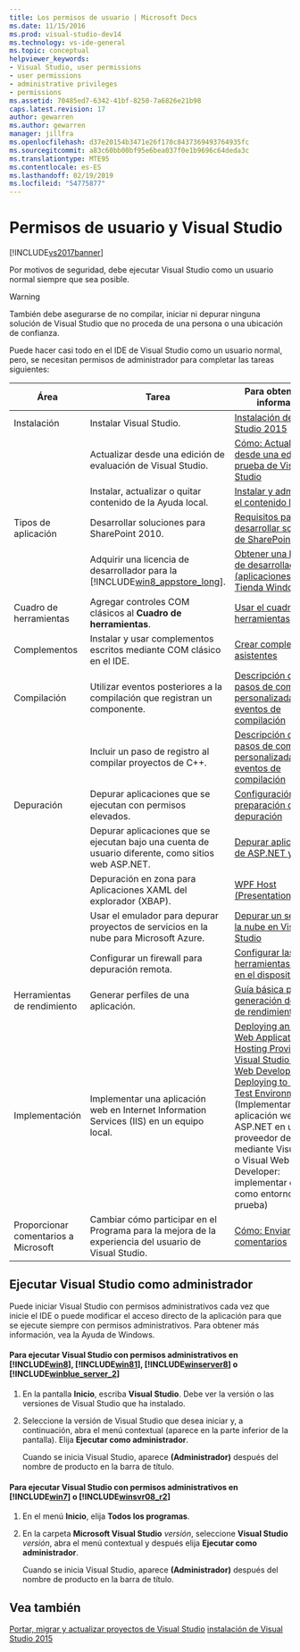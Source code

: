 ```yaml
---
title: Los permisos de usuario | Microsoft Docs
ms.date: 11/15/2016
ms.prod: visual-studio-dev14
ms.technology: vs-ide-general
ms.topic: conceptual
helpviewer_keywords:
- Visual Studio, user permissions
- user permissions
- administrative privileges
- permissions
ms.assetid: 70485ed7-6342-41bf-8250-7a6826e21b98
caps.latest.revision: 17
author: gewarren
ms.author: gewarren
manager: jillfra
ms.openlocfilehash: d37e20154b3471e26f170c8437369493764935fc
ms.sourcegitcommit: a83c60bb00bf95e6bea037f0e1b9696c64deda3c
ms.translationtype: MTE95
ms.contentlocale: es-ES
ms.lasthandoff: 02/19/2019
ms.locfileid: "54775877"
---
```

# <a name="user-permissions-and-visual-studio"></a>Permisos de usuario y Visual Studio
[!INCLUDE[vs2017banner](../includes/vs2017banner.md)]

Por motivos de seguridad, debe ejecutar Visual Studio como un usuario normal siempre que sea posible.

> [!WARNING]
>  También debe asegurarse de no compilar, iniciar ni depurar ninguna solución de Visual Studio que no proceda de una persona o una ubicación de confianza.

 Puede hacer casi todo en el IDE de Visual Studio como un usuario normal, pero, se necesitan permisos de administrador para completar las tareas siguientes:

|Área|Tarea|Para obtener más información|
|----------|----------|--------------------------|
|Instalación|Instalar Visual Studio.|[Instalación de Visual Studio 2015](../install/install-visual-studio-2015.md)|
||Actualizar desde una edición de evaluación de Visual Studio.|[Cómo: Actualizar desde una edición de prueba de Visual Studio](../install/how-to-upgrade-from-a-trial-edition-of-visual-studio.md)|
||Instalar, actualizar o quitar contenido de la Ayuda local.|[Instalar y administrar el contenido local](../ide/install-and-manage-local-content.md)|
|Tipos de aplicación|Desarrollar soluciones para SharePoint 2010.|[Requisitos para desarrollar soluciones de SharePoint](http://msdn.microsoft.com/library/ae8ff69d-4540-4380-ab0b-845f7108e89c)|
||Adquirir una licencia de desarrollador para la [!INCLUDE[win8_appstore_long](../includes/win8-appstore-long-md.md)].|[Obtener una licencia de desarrollador (aplicaciones de la Tienda Windows)](http://go.microsoft.com/fwlink/?LinkID=241313)|
|Cuadro de herramientas|Agregar controles COM clásicos al **Cuadro de herramientas**.|[Usar el cuadro de herramientas](../ide/using-the-toolbox.md)|
|Complementos|Instalar y usar complementos escritos mediante COM clásico en el IDE.|[Crear complementos y asistentes](http://msdn.microsoft.com/library/c5a47c21-6668-4de3-898d-afa969317e73)|
|Compilación|Utilizar eventos posteriores a la compilación que registran un componente.|[Descripción de los pasos de compilación personalizada y los eventos de compilación](http://msdn.microsoft.com/library/beb2f017-3e9f-4b2c-9b57-2572fd2628e4)|
||Incluir un paso de registro al compilar proyectos de C++.|[Descripción de los pasos de compilación personalizada y los eventos de compilación](http://msdn.microsoft.com/library/beb2f017-3e9f-4b2c-9b57-2572fd2628e4)|
|Depuración|Depurar aplicaciones que se ejecutan con permisos elevados.|[Configuración y preparación de la depuración](../debugger/debugger-settings-and-preparation.md)|
||Depurar aplicaciones que se ejecutan bajo una cuenta de usuario diferente, como sitios web ASP.NET.|[Depurar aplicaciones de ASP.NET y AJAX](../debugger/debugging-aspnet-and-ajax-applications.md)|
||Depuración en zona para Aplicaciones XAML del explorador (XBAP).|[WPF Host (PresentationHost.exe)](http://msdn.microsoft.com/library/3215bfa1-722c-4ac8-a7c5-bdd02d30afbd)|
||Usar el emulador para depurar proyectos de servicios en la nube para Microsoft Azure.|[Depurar un servicio en la nube en Visual Studio](http://go.microsoft.com/fwlink/?LinkId=266725)|
||Configurar un firewall para depuración remota.|[Configurar las herramientas remotas en el dispositivo](http://msdn.microsoft.com/library/90f45630-0d26-4698-8c1f-63f85a12db9c)|
|Herramientas de rendimiento|Generar perfiles de una aplicación.|[Guía básica para la generación de perfiles de rendimiento](../profiling/beginners-guide-to-performance-profiling.md)|
|Implementación|Implementar una aplicación web en Internet Information Services (IIS) en un equipo local.|[Deploying an ASP.NET Web Application to a Hosting Provider using Visual Studio or Visual Web Developer: Deploying to IIS as a Test Environment](http://go.microsoft.com/fwlink/?LinkId=266478) (Implementar una aplicación web ASP.NET en un proveedor de host mediante Visual Studio o Visual Web Developer: implementar en IIS como entorno de prueba)|
|Proporcionar comentarios a Microsoft|Cambiar cómo participar en el Programa para la mejora de la experiencia del usuario de Visual Studio.|[Cómo: Enviar comentarios](../misc/how-to-send-feedback-about-visual-studio.md)|

## <a name="running-visual-studio-as-an-administrator"></a>Ejecutar Visual Studio como administrador
 Puede iniciar Visual Studio con permisos administrativos cada vez que inicie el IDE o puede modificar el acceso directo de la aplicación para que se ejecute siempre con permisos administrativos. Para obtener más información, vea la Ayuda de Windows.

#### <a name="to-run-visual-studio-with-administrative-permissions-on-includewin8includeswin8-mdmd-includewin81includeswin81-mdmd-includewinserver8includeswinserver8-mdmd-or-includewinblueserver2includeswinblue-server-2-mdmd"></a>Para ejecutar Visual Studio con permisos administrativos en [!INCLUDE[win8](../includes/win8-md.md)], [!INCLUDE[win81](../includes/win81-md.md)], [!INCLUDE[winserver8](../includes/winserver8-md.md)] o [!INCLUDE[winblue_server_2](../includes/winblue-server-2-md.md)]

1.  En la pantalla **Inicio**, escriba **Visual Studio**. Debe ver la versión o las versiones de Visual Studio que ha instalado.

2.  Seleccione la versión de Visual Studio que desea iniciar y, a continuación, abra el menú contextual (aparece en la parte inferior de la pantalla). Elija **Ejecutar como administrador**.

     Cuando se inicia Visual Studio, aparece **(Administrador)** después del nombre de producto en la barra de título.

#### <a name="to-run-visual-studio-with-administrative-permissions-on-includewin7includeswin7-mdmd-or-includewinsvr08r2includeswinsvr08-r2-mdmd"></a>Para ejecutar Visual Studio con permisos administrativos en [!INCLUDE[win7](../includes/win7-md.md)] o [!INCLUDE[winsvr08_r2](../includes/winsvr08-r2-md.md)]

1.  En el menú **Inicio**, elija **Todos los programas**.

2.  En la carpeta **Microsoft Visual Studio** *versión*, seleccione **Visual Studio** *versión*, abra el menú contextual y después elija **Ejecutar como administrador**.

     Cuando se inicia Visual Studio, aparece **(Administrador)** después del nombre de producto en la barra de título.

## <a name="see-also"></a>Vea también
 [Portar, migrar y actualizar proyectos de Visual Studio](../porting/porting-migrating-and-upgrading-visual-studio-projects.md) [instalación de Visual Studio 2015](../install/install-visual-studio-2015.md)
